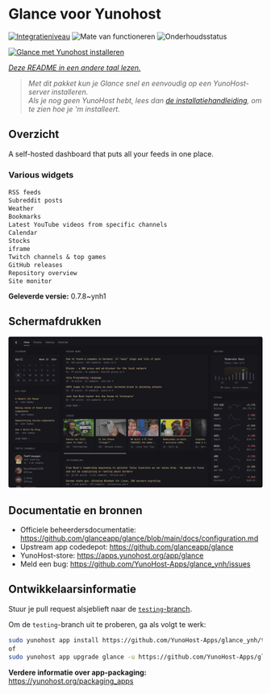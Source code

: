 <!--
NB: Deze README is automatisch gegenereerd door <https://github.com/YunoHost/apps/tree/master/tools/readme_generator>
Hij mag NIET handmatig aangepast worden.
-->

# Glance voor Yunohost

[![Integratieniveau](https://apps.yunohost.org/badge/integration/glance)](https://ci-apps.yunohost.org/ci/apps/glance/)
![Mate van functioneren](https://apps.yunohost.org/badge/state/glance)
![Onderhoudsstatus](https://apps.yunohost.org/badge/maintained/glance)

[![Glance met Yunohost installeren](https://install-app.yunohost.org/install-with-yunohost.svg)](https://install-app.yunohost.org/?app=glance)

*[Deze README in een andere taal lezen.](./ALL_README.md)*

> *Met dit pakket kun je Glance snel en eenvoudig op een YunoHost-server installeren.*  
> *Als je nog geen YunoHost hebt, lees dan [de installatiehandleiding](https://yunohost.org/install), om te zien hoe je 'm installeert.*

## Overzicht

A self-hosted dashboard that puts all your feeds in one place.

### Various widgets

    RSS feeds
    Subreddit posts
    Weather
    Bookmarks
    Latest YouTube videos from specific channels
    Calendar
    Stocks
    iframe
    Twitch channels & top games
    GitHub releases
    Repository overview
    Site monitor


**Geleverde versie:** 0.7.8~ynh1

## Schermafdrukken

![Schermafdrukken van Glance](./doc/screenshots/screenshot.png)

## Documentatie en bronnen

- Officiele beheerdersdocumentatie: <https://github.com/glanceapp/glance/blob/main/docs/configuration.md>
- Upstream app codedepot: <https://github.com/glanceapp/glance>
- YunoHost-store: <https://apps.yunohost.org/app/glance>
- Meld een bug: <https://github.com/YunoHost-Apps/glance_ynh/issues>

## Ontwikkelaarsinformatie

Stuur je pull request alsjeblieft naar de [`testing`-branch](https://github.com/YunoHost-Apps/glance_ynh/tree/testing).

Om de `testing`-branch uit te proberen, ga als volgt te werk:

```bash
sudo yunohost app install https://github.com/YunoHost-Apps/glance_ynh/tree/testing --debug
of
sudo yunohost app upgrade glance -u https://github.com/YunoHost-Apps/glance_ynh/tree/testing --debug
```

**Verdere informatie over app-packaging:** <https://yunohost.org/packaging_apps>
